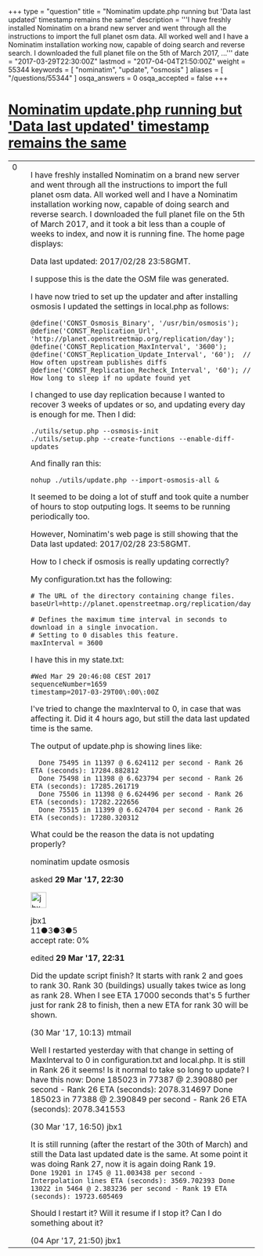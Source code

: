 +++
type = "question"
title = "Nominatim update.php running but &#x27;Data last updated&#x27; timestamp remains the same"
description = '''I have freshly installed Nominatim on a brand new server and went through all the instructions to import the full planet osm data. All worked well and I have a Nominatim installation working now, capable of doing search and reverse search. I downloaded the full planet file on the 5th of March 2017, ...'''
date = "2017-03-29T22:30:00Z"
lastmod = "2017-04-04T21:50:00Z"
weight = 55344
keywords = [ "nominatim", "update", "osmosis" ]
aliases = [ "/questions/55344" ]
osqa_answers = 0
osqa_accepted = false
+++

<div class="headNormal">

# [Nominatim update.php running but 'Data last updated' timestamp remains the same](/questions/55344/nominatim-updatephp-running-but-data-last-updated-timestamp-remains-the-same)

</div>

<div id="main-body">

<div id="askform">

<table id="question-table" style="width:100%;">
<colgroup>
<col style="width: 50%" />
<col style="width: 50%" />
</colgroup>
<tbody>
<tr>
<td style="width: 30px; vertical-align: top"><div class="vote-buttons">
<span id="post-55344-upvote" class="ajax-command post-vote up" rel="nofollow" title="I like this post (click again to cancel)"> </span>
<div id="post-55344-score" class="post-score" title="current number of votes">
0
</div>
<span id="post-55344-downvote" class="ajax-command post-vote down" rel="nofollow" title="I dont like this post (click again to cancel)"> </span> <span id="favorite-mark" class="ajax-command favorite-mark" rel="nofollow" title="mark/unmark this question as favorite (click again to cancel)"> </span>
<div id="favorite-count" class="favorite-count">
&#10;</div>
</div></td>
<td><div id="item-right">
<div class="question-body">
<p>I have freshly installed Nominatim on a brand new server and went through all the instructions to import the full planet osm data. All worked well and I have a Nominatim installation working now, capable of doing search and reverse search. I downloaded the full planet file on the 5th of March 2017, and it took a bit less than a couple of weeks to index, and now it is running fine. The home page displays:</p>
<p>Data last updated: 2017/02/28 23:58GMT.</p>
<p>I suppose this is the date the OSM file was generated.</p>
<p>I have now tried to set up the updater and after installing osmosis I updated the settings in local.php as follows:</p>
<pre><code>@define(&#39;CONST_Osmosis_Binary&#39;, &#39;/usr/bin/osmosis&#39;);    
@define(&#39;CONST_Replication_Url&#39;, &#39;http://planet.openstreetmap.org/replication/day&#39;);
@define(&#39;CONST_Replication_MaxInterval&#39;, &#39;3600&#39;);
@define(&#39;CONST_Replication_Update_Interval&#39;, &#39;60&#39;);  // How often upstream publishes diffs
@define(&#39;CONST_Replication_Recheck_Interval&#39;, &#39;60&#39;); // How long to sleep if no update found yet</code></pre>
<p>I changed to use day replication because I wanted to recover 3 weeks of updates or so, and updating every day is enough for me. Then I did:</p>
<pre><code>./utils/setup.php --osmosis-init
./utils/setup.php --create-functions --enable-diff-updates</code></pre>
<p>And finally ran this:</p>
<pre><code>nohup ./utils/update.php --import-osmosis-all &amp;</code></pre>
<p>It seemed to be doing a lot of stuff and took quite a number of hours to stop outputing logs. It seems to be running periodically too.</p>
<p>However, Nominatim's web page is still showing that the Data last updated: 2017/02/28 23:58GMT.</p>
<p>How to I check if osmosis is really updating correctly?</p>
<p>My configuration.txt has the following:</p>
<pre><code># The URL of the directory containing change files.
baseUrl=http://planet.openstreetmap.org/replication/day
&#10;# Defines the maximum time interval in seconds to download in a single invocation.
# Setting to 0 disables this feature.
maxInterval = 3600</code></pre>
<p>I have this in my state.txt:</p>
<pre><code>#Wed Mar 29 20:46:08 CEST 2017
sequenceNumber=1659
timestamp=2017-03-29T00\:00\:00Z</code></pre>
<p>I've tried to change the maxInterval to 0, in case that was affecting it. Did it 4 hours ago, but still the data last updated time is the same.</p>
<p>The output of update.php is showing lines like:</p>
<pre><code>  Done 75495 in 11397 @ 6.624112 per second - Rank 26 ETA (seconds): 17284.882812
  Done 75498 in 11398 @ 6.623794 per second - Rank 26 ETA (seconds): 17285.261719
  Done 75506 in 11398 @ 6.624496 per second - Rank 26 ETA (seconds): 17282.222656
  Done 75515 in 11399 @ 6.624704 per second - Rank 26 ETA (seconds): 17280.320312</code></pre>
<p>What could be the reason the data is not updating properly?</p>
</div>
<div id="question-tags" class="tags-container tags">
<span class="post-tag tag-link-nominatim" rel="tag" title="see questions tagged &#39;nominatim&#39;">nominatim</span> <span class="post-tag tag-link-update" rel="tag" title="see questions tagged &#39;update&#39;">update</span> <span class="post-tag tag-link-osmosis" rel="tag" title="see questions tagged &#39;osmosis&#39;">osmosis</span>
</div>
<div id="question-controls" class="post-controls">
&#10;</div>
<div class="post-update-info-container">
<div class="post-update-info post-update-info-user">
<p>asked <strong>29 Mar '17, 22:30</strong></p>
<img src="https://secure.gravatar.com/avatar/e01618347bd158e35c34cce5bc006a92?s=32&amp;d=identicon&amp;r=g" class="gravatar" width="32" height="32" alt="jbx1&#39;s gravatar image" />
<p><span>jbx1</span><br />
<span class="score" title="11 reputation points">11</span><span title="3 badges"><span class="badge1">●</span><span class="badgecount">3</span></span><span title="3 badges"><span class="silver">●</span><span class="badgecount">3</span></span><span title="5 badges"><span class="bronze">●</span><span class="badgecount">5</span></span><br />
<span class="accept_rate" title="Rate of the user&#39;s accepted answers">accept rate:</span> <span title="jbx1 has no accepted answers">0%</span></p>
</div>
<div class="post-update-info post-update-info-edited">
<p><span> edited <strong>29 Mar '17, 22:31</strong> </span></p>
</div>
</div>
<div id="comments-container-55344" class="comments-container">
<span id="55362"></span>
<div id="comment-55362" class="comment">
<div id="post-55362-score" class="comment-score">
&#10;</div>
<div class="comment-text">
<p>Did the update script finish? It starts with rank 2 and goes to rank 30. Rank 30 (buildings) usually takes twice as long as rank 28. When I see ETA 17000 seconds that's 5 further just for rank 28 to finish, then a new ETA for rank 30 will be shown.</p>
</div>
<div id="comment-55362-info" class="comment-info">
<span class="comment-age">(30 Mar '17, 10:13)</span> <span class="comment-user userinfo">mtmail</span>
</div>
</div>
<span id="55367"></span>
<div id="comment-55367" class="comment">
<div id="post-55367-score" class="comment-score">
&#10;</div>
<div class="comment-text">
<p>Well I restarted yesterday with that change in setting of MaxInterval to 0 in configuration.txt and local.php. It is still in Rank 26 it seems! Is it normal to take so long to update? I have this now: Done 185023 in 77387 @ 2.390880 per second - Rank 26 ETA (seconds): 2078.314697 Done 185023 in 77388 @ 2.390849 per second - Rank 26 ETA (seconds): 2078.341553</p>
</div>
<div id="comment-55367-info" class="comment-info">
<span class="comment-age">(30 Mar '17, 16:50)</span> <span class="comment-user userinfo">jbx1</span>
</div>
</div>
<span id="55475"></span>
<div id="comment-55475" class="comment">
<div id="post-55475-score" class="comment-score">
&#10;</div>
<div class="comment-text">
<p>It is still running (after the restart of the 30th of March) and still the Data last updated date is the same. At some point it was doing Rank 27, now it is again doing Rank 19.<br />
<code>Done 19201 in 1745 @ 11.003438 per second - Interpolation lines ETA (seconds): 3569.702393 Done 13022 in 5464 @ 2.383236 per second - Rank 19 ETA (seconds): 19723.605469</code></p>
<p>Should I restart it? Will it resume if I stop it? Can I do something about it?</p>
</div>
<div id="comment-55475-info" class="comment-info">
<span class="comment-age">(04 Apr '17, 21:50)</span> <span class="comment-user userinfo">jbx1</span>
</div>
</div>
</div>
<div id="comment-tools-55344" class="comment-tools">
&#10;</div>
<div class="clear">
&#10;</div>
<div id="comment-55344-form-container" class="comment-form-container">
&#10;</div>
<div class="clear">
&#10;</div>
</div></td>
</tr>
</tbody>
</table>

</div>

</div>


